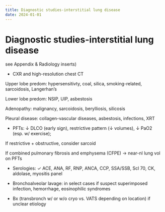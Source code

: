 ```yaml
---
title: Diagnostic studies-interstitial lung disease
date: 2024-01-01
---
```

# Diagnostic studies-interstitial lung disease


see Appendix & Radiology inserts)

* CXR and high-resolution chest CT

Upper lobe predom: hypersensitivty, coal, silica, smoking-related, sarcoidosis, Langerhan’s

Lower lobe predom: NSIP, UIP, asbestosis

Adenopathy: malignancy, sarcoidosis, berylliosis, silicosis

Pleural disease: collagen-vascular diseases, asbestosis, infections, XRT

* PFTs: ↓ DLCO (early sign), restrictive pattern (↓ volumes), ↓ PaO2 (esp. w/ exercise);

If restrictive + obstructive, consider sarcoid

If combined pulmonary fibrosis and emphysema (CFPE) → near-nl lung vol on PFTs

* Serologies: ✓ ACE, ANA, RF, RNP, ANCA, CCP, SSA/SSB, Scl 70, CK, aldolase, myositis panel

* Bronchoalveolar lavage: in select cases if suspect superimposed infection, hemorrhage, eosinophilic syndromes

* Bx (transbronch w/ or w/o cryo vs. VATS depending on location) if unclear etiology
